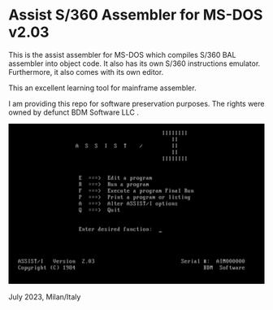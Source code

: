 # Assist S/360 Assembler for MS-DOS v2.03


This is the assist assembler for MS-DOS which compiles S/360 BAL assembler into object code. It also has its own S/360 instructions emulator. Furthermore, it also comes with its own editor. 

This an excellent learning tool for mainframe assembler. 

I am providing this repo for software preservation purposes. The rights were owned by defunct BDM Software LLC .

![ScreenShot](/Screen%20Shot%202023-07-04%20at%2012.44.04%20AM.png?raw=true "Assist Assembler")

July 2023, Milan/Italy

